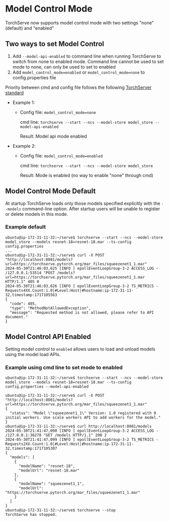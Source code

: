 # Model Control Mode

TorchServe now supports model control mode with two settings "none"(default) and "enabled"

## Two ways to set Model Control
1. Add `--model-api-enabled` to command line when running TorchServe to switch from none to enabled mode. Command line cannot be used to set mode to none, can only be used to set to enabled
2. Add `model_control_mode=enabled` or `model_control_mode=none` to config.properties file

Priority between cmd and config file follows the following [TorchServer standard](https://github.com/pytorch/serve/blob/c74a29e8144bc12b84196775076b0e8cf3c5a6fc/docs/configuration.md#advanced-configuration)
* Example 1:
  * Config file: `model_control_mode=none`

    cmd line: `torchserve --start --ncs --model-store model_store --model-api-enabled`

    Result: Model api mode enabled
* Example 2:
  * Config file: `model_control_mode=enabled`

    cmd line: `torchserve --start --ncs --model-store model_store`

    Result: Mode is enabled (no way to enable "none" through cmd)

## Model Control Mode Default
At startup TorchServe loads only those models specified explicitly with the `--models` command-line option. After startup users will be unable to register or delete models in this mode.

### Example default
```
ubuntu@ip-172-31-11-32:~/serve$ torchserve --start --ncs --model-store model_store --models resnet-18=resnet-18.mar --ts-config config.properties
...
ubuntu@ip-172-31-11-32:~/serve$ curl -X POST  "http://localhost:8081/models?url=https://torchserve.pytorch.org/mar_files/squeezenet1_1.mar"
2024-05-30T21:46:03,625 [INFO ] epollEventLoopGroup-3-2 ACCESS_LOG - /127.0.0.1:53514 "POST /models?url=https://torchserve.pytorch.org/mar_files/squeezenet1_1.mar HTTP/1.1" 405 0
2024-05-30T21:46:03,626 [INFO ] epollEventLoopGroup-3-2 TS_METRICS - Requests4XX.Count:1.0|#Level:Host|#hostname:ip-172-31-11-32,timestamp:1717105563
{
  "code": 405,
  "type": "MethodNotAllowedException",
  "message": "Requested method is not allowed, please refer to API document."
}
```

## Model Control API Enabled
Setting model control to `enabled` allows users to load and unload models using the model load APIs.

### Example using cmd line to set mode to enabled
```
ubuntu@ip-172-31-11-32:~/serve$ torchserve --start --ncs --model-store model_store --models resnet-18=resnet-18.mar --ts-config config.properties --model-api-enabled

ubuntu@ip-172-31-11-32:~/serve$ curl -X POST  "http://localhost:8081/models?url=https://torchserve.pytorch.org/mar_files/squeezenet1_1.mar"
{
  "status": "Model \"squeezenet1_1\" Version: 1.0 registered with 0 initial workers. Use scale workers API to add workers for the model."
}
ubuntu@ip-172-31-11-32:~/serve$ curl http://localhost:8081/models
2024-05-30T21:41:47,098 [INFO ] epollEventLoopGroup-3-2 ACCESS_LOG - /127.0.0.1:36270 "GET /models HTTP/1.1" 200 2
2024-05-30T21:41:47,099 [INFO ] epollEventLoopGroup-3-2 TS_METRICS - Requests2XX.Count:1.0|#Level:Host|#hostname:ip-172-31-11-32,timestamp:1717105307
{
  "models": [
    {
      "modelName": "resnet-18",
      "modelUrl": "resnet-18.mar"
    },
    {
      "modelName": "squeezenet1_1",
      "modelUrl": "https://torchserve.pytorch.org/mar_files/squeezenet1_1.mar"
    }
  ]
}
ubuntu@ip-172-31-11-32:~/serve$ torchserve --stop
TorchServe has stopped.
```

